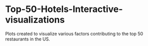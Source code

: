 # Top-50-Hotels-Interactive-visualizations

Plots created to visualize various factors contributing to the top 50 restaurants in the US.
